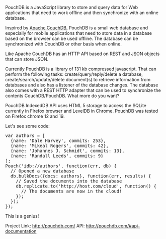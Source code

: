 PouchDB is a JavaScript library to store and query data for Web applications that need to work offline and then synchronize with an online database.

Inspired by <a href="http://blog.devaddiction.com/couchdb-a-different-database/ " title="Apache CouchDB" target="_blank">Apache CouchDB</a>, PouchDB is a small web database and especially for mobile applications that need to store data in a database based on the browser can be used offline. The database can be synchronized with CouchDB or other basis when online.

Like Apache CouchDB has an HTTP API based on REST and JSON objects that can store JSON.

Currently PouchDB is a library of 131 kb compressed javascript. That can perform the following tasks: create/query/reply/delete a database, create/search/update/delete document(s) to retrieve information from databases and also has a listener of the database changes. The database also comes with a REST HTTP adapter that can be used to synchronize the contents CouchDB/PouchDB. What more do you want?

PouchDB IndexedDB API uses HTML 5 storage to access the SQLite currently in Firefox browser and LevelDB in Chrome. PouchDB was tested on Firefox chrome 12 and 19.

Let's see some code:

<pre class="prettyprint">
var authors = [
  {name: 'Dale Harvey', commits: 253},
  {name: 'Mikeal Rogers', commits: 42},
  {name: 'Johannes J. Schmidt', commits: 13},
  {name: 'Randall Leeds', commits: 9}
];
Pouch('idb://authors', function(err, db) {
  // Opened a new database
  db.bulkDocs({docs: authors}, function(err, results) {
    // Saved the documents into the database
    db.replicate.to('http://host.com/cloud', function() {
      // The documents are now in the cloud!
    });
  });
});
</pre>

This is a genius!

Project Link: <a href="http://pouchdb.com/" title="PouchDB" target="_blank">http://pouchdb.com/</a>
API: <a href="http://pouchdb.com/#api-documentation" title="PouchDB API" target="_blank">http://pouchdb.com/#api-documentation</a>



